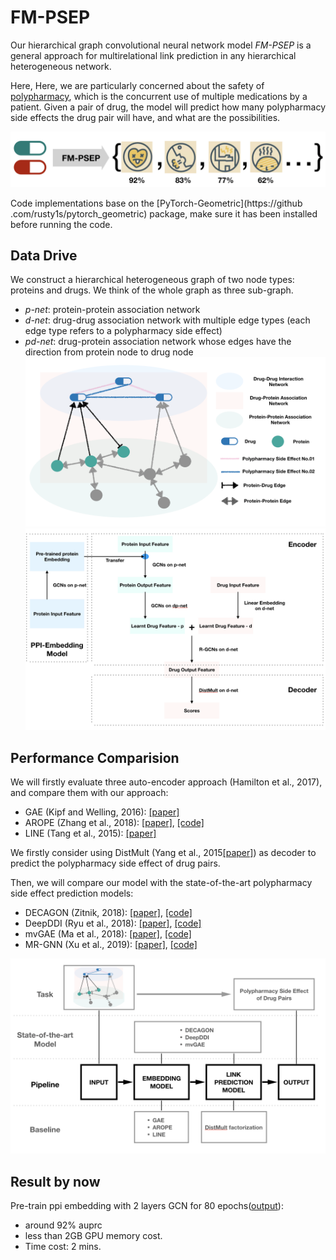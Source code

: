 # FM-PSEP
Our hierarchical graph convolutional neural network model *FM-PSEP* is a 
general approach for multirelational link prediction in any hierarchical 
heterogeneous network. 

Here, Here, we are particularly concerned about the 
safety of [polypharmacy](https://en.wikipedia.org/wiki/Polypharmacy), which is 
the concurrent use of multiple medications by a patient. Given a pair of drug, 
the model will predict how many polypharmacy side effects the drug pair will 
have, and what are the possibilities.

![](img/pred_dd.png)

Code implementations base on the [PyTorch-Geometric](https://github
.com/rusty1s/pytorch_geometric) package, make sure it has been installed 
before running the code.

## Data Drive

We construct a hierarchical heterogeneous graph of two node types: proteins and 
drugs. We think of the whole graph as three sub-graph.
- *p-net*: protein-protein association network
- *d-net*: drug-drug association network with multiple edge types (each edge 
type refers to a polypharmacy side effect)
- *pd-net*: drug-protein association network whose edges have the direction 
from protein node to drug node
![](img/network.png)
![](img/model.png)


## Performance Comparision

We will firstly evaluate three auto-encoder approach (Hamilton et al., 2017),
 and compare them with our approach:
- GAE (Kipf and Welling, 2016): [[paper]](https://arxiv.org/abs/1611.07308)
- AROPE (Zhang et al., 2018): [[paper]](https://dl.acm.org/citation.cfm?id=3219969),  [[code]](https://github.com/ZW-ZHANG/AROPE)
- LINE (Tang et al., 2015): [[paper]](https://arxiv.org/abs/1503.03578)

We firstly consider using DistMult (Yang et al., 2015[[paper]](https://arxiv.org/abs/1412.6575)) as decoder to predict the polypharmacy side effect of drug pairs.

Then, we will compare our model with the state-of-the-art polypharmacy side effect prediction models:
- DECAGON (Zitnik, 2018): [[paper]](https://arxiv.org/abs/1802.00543), [[code]](https://github.com/marinkaz/decagon)
- DeepDDI (Ryu et al., 2018): [[paper]](https://www.pnas.org/content/115/18/E4304), [[code]](https://bitbucket.org/kaistsystemsbiology/deepddi/src/master/)
- mvGAE (Ma et al., 2018): [[paper]](https://arxiv.org/abs/1804.10850), [[code]](https://github.com/matenure/mvGAE)
- MR-GNN (Xu et al., 2019): [[paper]](https://arxiv.org/abs/1905.09558), 
[[code]](https://github.com/prometheusXN/MR-GNN)

![](img/step.png)

## Result by now
Pre-train ppi embedding with 2 layers GCN for 80 epochs([output](./out/ppp.pdf)): 
- around 92% auprc
- less than 2GB GPU memory cost. 
- Time cost: 2 mins.

